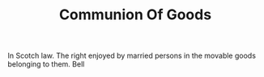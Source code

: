 ---
title: Communion Of Goods
letter: C
permalink: "/definitions/bld-communion-of-goods.html"
body: In Scotch law. The right enjoyed by married persons in the movable goods belonging
  to them. Bell
published_at: '2018-07-07'
source: Black's Law Dictionary 2nd Ed (1910)
layout: post
---
